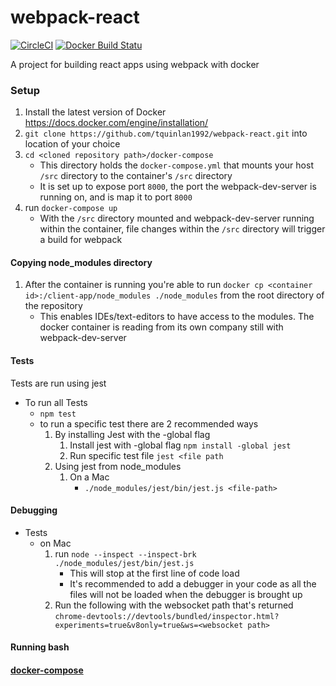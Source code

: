# webpack-react
[![CircleCI](https://circleci.com/gh/tquinlan1992/webpack-react.svg?style=svg)](https://circleci.com/gh/tquinlan1992/webpack-react)
[![Docker Build Statu](https://img.shields.io/docker/build/tquinlan1992/webpack-react.svg)](https://hub.docker.com/r/tquinlan1992/webpack-react/)

A project for building react apps using webpack with docker

### Setup

1. Install the latest version of Docker
https://docs.docker.com/engine/installation/
2. ```git clone https://github.com/tquinlan1992/webpack-react.git``` into location of your choice
3. ```cd <cloned repository path>/docker-compose```
    - This directory holds the ```docker-compose.yml``` that mounts your host ```/src``` directory to the container's ```/src``` directory
    - It is set up to expose port ```8000```, the port the webpack-dev-server is running on, and is map it to port ```8000```
4. run ```docker-compose up```
    - With the ```/src``` directory mounted and webpack-dev-server running within the container, file changes within the ```/src``` directory will trigger a build for webpack

#### Copying node_modules directory

1. After the container is running you're able to run ```docker cp <container id>:/client-app/node_modules ./node_modules``` from the root directory of the repository
    - This enables IDEs/text-editors to have access to the modules.  The docker container is reading from its own company still with webpack-dev-server

#### Tests
Tests are run using jest
- To run all Tests
    - ```npm test```
    - to run a specific test there are 2 recommended ways
        1. By installing Jest with the -global flag
            1. Install jest with -global flag ```npm install -global jest```
            2. Run specific test file ```jest <file path```
        2. Using jest from node_modules
            1. On a Mac
                - ```./node_modules/jest/bin/jest.js <file-path>```

#### Debugging
- Tests
    - on Mac
        1. run ```node --inspect --inspect-brk ./node_modules/jest/bin/jest.js```
            - This will stop at the first line of code load
            - It's recommended to add a debugger in your code as all the files will not be loaded when the debugger is brought up
        2. Run the following with the websocket path that's returned ```chrome-devtools://devtools/bundled/inspector.html?experiments=true&v8only=true&ws=<websocket path>```

#### Running bash

#### [docker-compose](./docker-compose/README.md)
